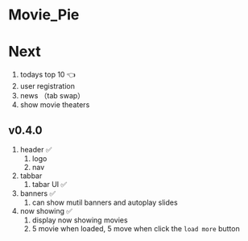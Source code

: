 # Movie_Pie

# Next
1. todays top 10  👈
2. user registration
3. news （tab swap）
4. show movie theaters
 
## v0.4.0

1. header ✅
    1. logo
    2. nav
2. tabbar 
    1. tabar UI ✅
3. banners ✅
    1. can show mutil banners and autoplay slides
4. now showing ✅
    1. display now showing movies
    2. 5 movie when loaded, 5 move when click the `load more` button



